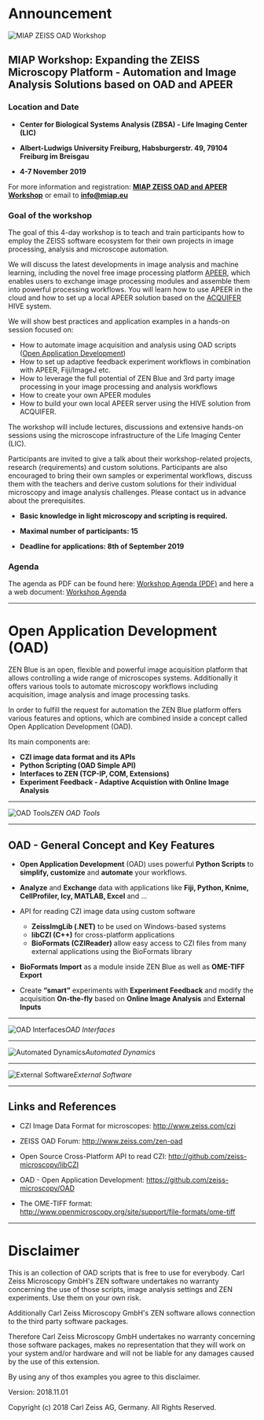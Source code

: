 # Announcement

![MIAP ZEISS OAD Workshop](/Images/Advertise_Zeiss_OAD_Workshop.png)


## MIAP Workshop: Expanding the ZEISS Microscopy Platform - Automation and Image Analysis Solutions based on OAD and APEER

### Location and Date

- **Center for Biological Systems Analysis (ZBSA) - Life Imaging Center (LIC)**

- **Albert-Ludwigs University Freiburg, Habsburgerstr. 49, 79104 Freiburg im Breisgau**

- **4-7 November 2019**

For more information and registration: [**MIAP ZEISS OAD and APEER Workshop**](https://miap.eu/miap-events/miap-workshops/2019-11-zeiss-oad-apeer/) or email to [**info@miap.eu**](mailto:info@miap.eu)

### Goal of the workshop

 The goal of this 4-day workshop is to teach and train participants how to employ the ZEISS software ecosystem for their own projects in image processing, analysis and microscope automation.

We will discuss the latest developments in image analysis and machine learning, including the novel free image processing platform [APEER](https://www.apeer.com), which enables users to exchange image processing modules and assemble them into powerful processing workflows. You will learn how to use APEER in the cloud and how to set up a local APEER solution based on the [ACQUIFER](https://www.acquifer.de/) HIVE system.

We will show best practices and application examples in a hands-on session focused on:

- How to automate image acquisition and analysis using OAD scripts ([Open Application Development](https://github.com/zeiss-microscopy/OAD))
- How to set up adaptive feedback experiment workflows in combination with APEER, Fiji/ImageJ etc.
- How to leverage the full potential of ZEN Blue and 3rd party image processing in your image processing and analysis workflows
- How to create your own APEER modules
- How to build your own local APEER server using the HIVE solution from ACQUIFER.

The workshop will include lectures, discussions and extensive hands-on sessions using the microscope infrastructure of the Life Imaging Center (LIC).

Participants are invited to give a talk about their workshop-related projects, research (requirements) and custom solutions. Participants are also encouraged to bring their own samples or experimental workflows, discuss them with the teachers and derive custom solutions for their individual microscopy and image analysis challenges. Please contact us in advance about the prerequisites.

- **Basic knowledge in light microscopy and scripting is required.**

- **Maximal number of participants: 15**

- **Deadline for applications: 8th of September 2019**

### Agenda

The agenda as PDF can be found here: [Workshop Agenda (PDF)](https://github.com/zeiss-microscopy/OAD/blob/master/Workshops/2019_MIAP_Zeiss_OAD/Agenda_Zeiss_OAD_v3.pdf) and here a a web document: [Workshop Agenda](https://github.com/zeiss-microscopy/OAD/blob/master/Workshops/2019_MIAP_Zeiss_OAD/README.md)
***

# Open Application Development (OAD)

ZEN Blue is an open, flexible and powerful image acquisition platform that allows controlling a wide range of microscopes systems. Additionally it offers various tools to automate microscopy workflows including acquisition, image analysis and image processing tasks.

In order to fulfill the request for automation the ZEN Blue platform offers various features and options, which are combined inside a concept called Open Application Development (OAD).

Its main components are:

*    **CZI image data format and its APIs**
*    **Python Scripting (OAD Simple API)**
*    **Interfaces to ZEN (TCP-IP, COM, Extensions)**
*    **Experiment Feedback - Adaptive Acquistion with Online Image Analysis**

***

![OAD Tools](/Images/ZEN_OAD_Tools_Slide.png)*ZEN OAD Tools*

***


## OAD - General Concept and Key Features

* **Open Application Development** (OAD) uses powerful **Python Scripts** to **simplify, customize** and **automate** your workflows.

* **Analyze** and **Exchange** data with applications like **Fiji, Python, Knime, CellProfiler, Icy, MATLAB, Excel** and …

* API for reading CZI image data using custom software
    * **ZeissImgLib (.NET)** to be used on Windows-based systems
    * **libCZI (C++)** for cross-platform applications
    * **BioFormats (CZIReader)** allow easy access to CZI files from many external applications using the BioFormats library

* **BioFormats Import** as a module inside ZEN Blue as well as **OME-TIFF Export**

* Create **“smart”** experiments with **Experiment Feedback** and modify the acquisition **On-the-fly** based on **Online Image Analysis** and **External Inputs** 

***

![OAD Interfaces](/Images/OAD_Overview.png)*OAD Interfaces*

***

![Automated Dynamics](/Videos/Automated_Physiology_IA.gif)*Automated Dynamics*

***

![External Software](/Videos/GuidedAcquisition_ZEN_Fiji.gif)*External Software*


***

## Links and References

* CZI Image Data Format for microscopes: http://www.zeiss.com/czi

* ZEISS OAD Forum: http://www.zeiss.com/zen-oad

* Open Source Cross-Platform API to read CZI: http://github.com/zeiss-microscopy/libCZI

* OAD - Open Application Development: https://github.com/zeiss-microscopy/OAD

* The OME-TIFF format: http://www.openmicroscopy.org/site/support/file-formats/ome-tiff

***

# Disclaimer

This is an collection of OAD scripts that is free to use for everybody. 
Carl Zeiss Microscopy GmbH's ZEN software undertakes no warranty concerning the use of those scripts, image analysis settings and ZEN experiments. Use them on your own risk.

Additionally Carl Zeiss Microscopy GmbH's ZEN software allows connection to the third party software packages.

Therefore Carl Zeiss Microscopy GmbH undertakes no warranty concerning those software packages, makes no representation that they will work on your system and/or hardware and will not be liable for any damages caused by the use of this extension.

By using any of thos examples you agree to this disclaimer.

Version: 2018.11.01

Copyright (c) 2018 Carl Zeiss AG, Germany. All Rights Reserved.
